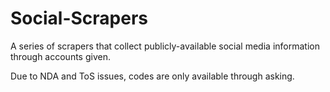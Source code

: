 # Social-Scrapers
A series of scrapers that collect publicly-available social media information through accounts given. 

Due to NDA and ToS issues, codes are only available through asking. 
